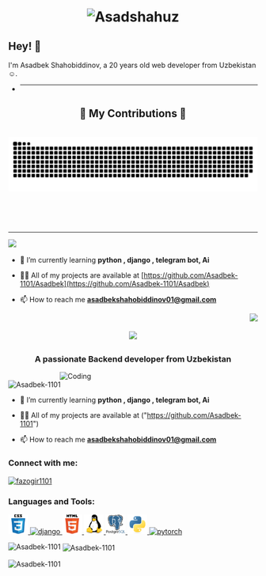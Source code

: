 <h1 align="center">
  <img src="https://i.makeagif.com/media/5-10-2023/IFa_j5.gif" alt="Asadshahuz" />
</h1>

## Hey! 👋
I'm Asadbek Shahobiddinov, a 20 years old web developer from Uzbekistan :relaxed:.
- <hr/>

<div align="center">
  <h2>🐍 My Contributions 🐍</h2>
  <br>
  <img alt="snake eating my contributions" src="https://raw.githubusercontent.com/salesp07/salesp07/output/github-contribution-grid-snake.svg" />
  
  <br/><br/><br/>
</div>

<hr/>

<p align="left"> <img src="https://static.wixstatic.com/media/b313a9_89ebec0c5f384c65a9551f0c1ec18ca9~mv2.gif" /> </p>

- 🌱 I’m currently learning **python , django , telegram bot, Ai**

- 👨‍💻 All of my projects are available at [https://github.com/Asadbek-1101/Asadbek](https://github.com/Asadbek-1101/Asadbek)

- 📫 How to reach me **asadbekshahobiddinov01@gmail.com**

<img align="right" src="https://visitor-badge.laobi.icu/badge?page_id=salesp07.salesp07" />

<h1 align="center">
    <img src="https://readme-typing-svg.herokuapp.com/?font=Righteous&size=35&center=true&vCenter=true&width=500&height=70&duration=4000&lines=Hi+There!+👋;+I'm+Asadbek!;" />
</h1>
<h3 align="center">A passionate Backend developer from Uzbekistan</h3>
<img align="right" alt = "Coding" width="400" src="https://i.pinimg.com/originals/35/03/91/350391377d06c9bdf833a53e96917890.gif"

<p align="left"> <img src="https://komarev.com/ghpvc/?username=Asadbek-1101&label=Profile%20views&color=0e75b6&style=flat" alt="Asadbek-1101" /> </p>

- 🌱 I’m currently learning **python , django , telegram bot, Ai**

- 👨‍💻 All of my projects are available at ("https://github.com/Asadbek-1101")

- 📫 How to reach me **asadbekshahobiddinov01@gmail.com**

<h3 align="left">Connect with me:</h3>
<p align="left">
<a href="https://instagram.com/fazogir1101" target="blank"><img align="center" src="https://raw.githubusercontent.com/rahuldkjain/github-profile-readme-generator/master/src/images/icons/Social/instagram.svg" alt="fazogir1101" height="30" width="40" /></a>
</p>

<h3 align="left">Languages and Tools:</h3>
<p align="left"> <a href="https://www.w3schools.com/css/" target="_blank" rel="noreferrer"> <img src="https://raw.githubusercontent.com/devicons/devicon/master/icons/css3/css3-original-wordmark.svg" alt="css3" width="40" height="40"/> </a> <a href="https://www.djangoproject.com/" target="_blank" rel="noreferrer"> <img src="https://cdn.worldvectorlogo.com/logos/django.svg" alt="django" width="40" height="40"/> </a> <a href="https://www.w3.org/html/" target="_blank" rel="noreferrer"> <img src="https://raw.githubusercontent.com/devicons/devicon/master/icons/html5/html5-original-wordmark.svg" alt="html5" width="40" height="40"/> </a> <a href="https://www.linux.org/" target="_blank" rel="noreferrer"> <img src="https://raw.githubusercontent.com/devicons/devicon/master/icons/linux/linux-original.svg" alt="linux" width="40" height="40"/> </a> <a href="https://www.postgresql.org" target="_blank" rel="noreferrer"> <img src="https://raw.githubusercontent.com/devicons/devicon/master/icons/postgresql/postgresql-original-wordmark.svg" alt="postgresql" width="40" height="40"/> </a> <a href="https://www.python.org" target="_blank" rel="noreferrer"> <img src="https://raw.githubusercontent.com/devicons/devicon/master/icons/python/python-original.svg" alt="python" width="40" height="40"/> </a> <a href="https://pytorch.org/" target="_blank" rel="noreferrer"> <img src="https://www.vectorlogo.zone/logos/pytorch/pytorch-icon.svg" alt="pytorch" width="40" height="40"/> </a> </p>

<p><img align="left" src="https://github-readme-stats.vercel.app/api/top-langs?username=Asadbek-1101&show_icons=true&locale=en&layout=compact" alt="Asadbek-1101" /></p>

<p>&nbsp;<img align="center" src="https://github-readme-stats.vercel.app/api?username=Asadbek-1101&show_icons=true&locale=en" alt="Asadbek-1101" /></p>

<p><img align="center" src="https://github-readme-streak-stats.herokuapp.com/?user=Asadbek-1101&" alt="Asadbek-1101" /></p>



